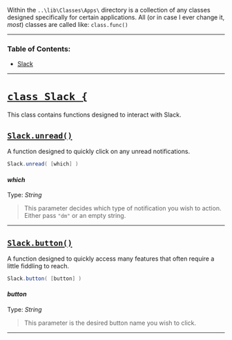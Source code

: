 Within the `..\lib\Classes\Apps\` directory is a collection of any classes designed specifically for certain applications. All (or in case I ever change it, *most*) classes are called like: `class.func()`
***
### Table of Contents:
* [Slack](#class-slack-)
***

# <u>`class Slack {`</u>
This class contains functions designed to interact with Slack.

## <u>`Slack.unread()`</u>
A function designed to quickly click on any unread notifications.
```c#
Slack.unread( [which] )
```
#### *which*
Type: *String*
> This parameter decides which type of notification you wish to action. Either pass `"dm"` or an empty string.
***

## <u>`Slack.button()`</u>
A function designed to quickly access many features that often require a little fiddling to reach.
```c#
Slack.button( [button] )
```
#### *button*
Type: *String*
> This parameter is the desired button name you wish to click.
***